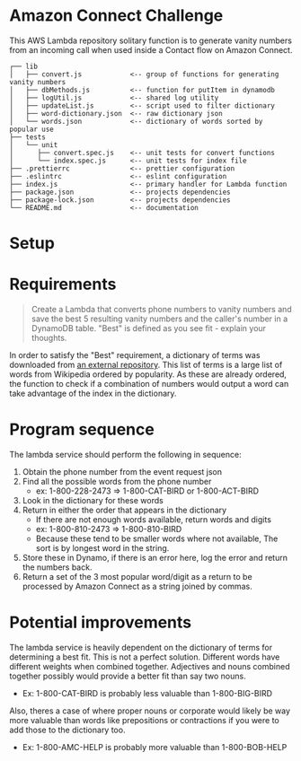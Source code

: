 # Amazon Connect Challenge
This AWS Lambda repository solitary function is to generate vanity numbers from an incoming call when used inside a Contact flow on Amazon Connect.
```
┌── lib
│   ├── convert.js            <-- group of functions for generating vanity numbers
│   ├── dbMethods.js          <-- function for putItem in dynamodb
│   ├── logUtil.js            <-- shared log utility
│   ├── updateList.js         <-- script used to filter dictionary
│   ├── word-dictionary.json  <-- raw dictionary json
│   └── words.json            <-- dictionary of words sorted by popular use
├── tests
│   └── unit
│      ├── convert.spec.js    <-- unit tests for convert functions
│      └── index.spec.js      <-- unit tests for index file
├── .prettierrc               <-- prettier configuration
├── .eslintrc                 <-- eslint configuration
├── index.js                  <-- primary handler for Lambda function
├── package.json              <-- projects dependencies
├── package-lock.json         <-- projects dependencies
└── README.md                 <-- documentation
```
# Setup 


# Requirements
>Create a Lambda that converts phone numbers to vanity numbers and save the best 5 resulting vanity numbers and the caller's number in a DynamoDB table. "Best" is defined as you see fit - explain your thoughts.

In order to satisfy the "Best" requirement, a dictionary of terms was downloaded from [an external repository](https://github.com/tkoop/popular-english-words#readme). This list of terms is a large list of words from Wikipedia ordered by popularity. As these are already ordered, the function to check if a combination of numbers would output a word can take advantage of the index in the dictionary. 

# Program sequence
The lambda service should perform the following in sequence:
1. Obtain the phone number from the event request json
2. Find all the possible words from the phone number
	* ex: 1-800-228-2473 => 1-800-CAT-BIRD or 1-800-ACT-BIRD
3. Look in the dictionary for these words
4. Return in either the order that appears in the dictionary
	* If there are not enough words available, return words and digits 
	* ex: 1-800-810-2473 => 1-800-810-BIRD
	* Because these tend to be smaller words where not available, The sort is by longest word in the string.
5. Store these in Dynamo, if there is an error here, log the error and return the numbers back. 
6. Return a set of the 3 most popular word/digit as a return to be processed by Amazon Connect as a string joined by commas.

# Potential improvements
The lambda service is heavily dependent on the dictionary of terms for determining a best fit. This is not a perfect solution. Different words have different weights when combined together. Adjectives and nouns combined together possibly would provide a better fit than say two nouns.
* Ex: 1-800-CAT-BIRD is probably less valuable than 1-800-BIG-BIRD

Also, theres a case of where proper nouns or corporate would likely be way more valuable than words like prepositions or contractions if you were to add those to the dictionary too. 
* Ex: 1-800-AMC-HELP is probably more valuable than 1-800-BOB-HELP
